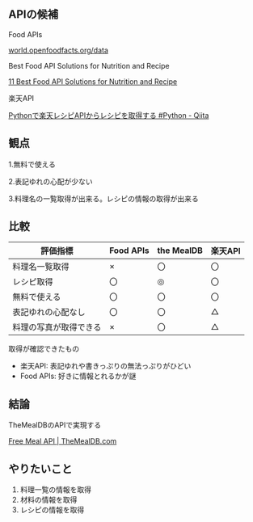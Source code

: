 ## **APIの候補**

Food APIs

[world.openfoodfacts.org/data](https://world.openfoodfacts.org/data)

Best Food API Solutions for Nutrition and Recipe

[11 Best Food API Solutions for Nutrition and Recipe](https://geekflare.com/dev/food-api-solutions/)

楽天API

[Pythonで楽天レシピAPIからレシピを取得する #Python - Qiita](https://qiita.com/run1000dori/items/7ffa7907a6c03c8909fc)

## 観点

1.無料で使える

2.表記ゆれの心配が少ない

3.料理名の一覧取得が出来る。レシピの情報の取得が出来る

## 比較

| 評価指標               | Food APIs | the MealDB | 楽天API |
| ---------------------- | --------- | ---------- | ------- |
| 料理名一覧取得         | ×        | 〇         | 〇      |
| レシピ取得             | 〇        | ◎         | 〇      |
| 無料で使える           | 〇        | 〇         | 〇      |
| 表記ゆれの心配なし     | 〇        | 〇         | △      |
| 料理の写真が取得できる | ×        | 〇         | △      |

取得が確認できたもの

* 楽天API: 表記ゆれや書きっぷりの無法っぷりがひどい
* Food APIs: 好きに情報とれるかが謎

## 結論

TheMealDBのAPIで実現する

[Free Meal API | TheMealDB.com](https://www.themealdb.com/api.php)

## やりたいこと

1. 料理一覧の情報を取得
2. 材料の情報を取得
3. レシピの情報を取得

